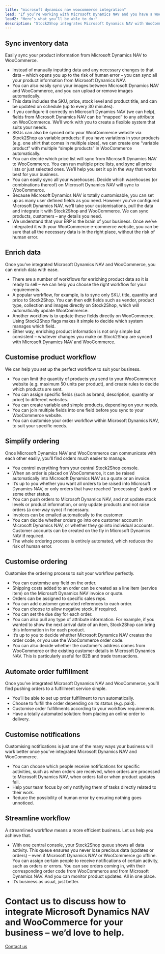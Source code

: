 ```yaml
---
title: "microsoft dynamics nav woocommerce integration"
lead: "If you’re working with Microsoft Dynamics NAV and you have a WooCommerce website, it’s really important that they can communicate with each other. That’s how Stock2Shop can help. We improve your workflow and efficiency by integrating with Microsoft Dynamics NAV and WooCommerce. You won’t believe how much a Microsoft Dynamics NAV WooCommerce integration simplifies your business."
lead2: "Here’s what you’ll be able to do:"
description: "Stock2Shop integrates Microsoft Dynamics NAV with WooCommerce to dramatically improve your workflow. Sync inventory data, automate orders, streamline workflow and more. Find out how we can tailor MS Navision WooCommerce integration to suit your business."
---
```


Sync inventory data
-------------------

Easily sync your product information from Microsoft Dynamics NAV to WooCommerce.

*   Instead of manually inputting data and any necessary changes to that data – which opens you up to the risk of human error – you can sync all your product information from Microsoft Dynamics NAV.
*   You can also easily sync your images between Microsoft Dynamics NAV and WooCommerce, and you can upload or remove images automatically.
*   This data includes the SKU, price, stock level and product title, and can be updated on schedule (up to every 30 minutes).
*   If you configure it correctly on Microsoft Dynamics NAV (we can help), fields from Microsoft Dynamics NAV can be “mapped” to any attribute on WooCommerce. We’ll work with you to create a flexible system that suits your needs.
*   SKUs can also be synced onto your WooCommerce website via Stock2Shop as variable products: if you have variations in your products (e.g. one shirt that comes in multiple sizes), we can create one “variable product” with multiple “simple products” in WooCommerce automatically.
*   You can decide which price list will sync from Microsoft Dynamics NAV to WooCommerce. You can run multiple price lists, and sync all price lists or just selected ones. We’ll help you set it up in the way that works best for your business.
*   You can easily sync all your warehouses. Decide which warehouses (or combinations thereof) on Microsoft Dynamics NAV will sync to WooCommerce.
*   Because Microsoft Dynamics NAV is totally customisable, you can set up as many user defined fields as you need. However you’ve configured Microsoft Dynamics NAV, we’ll take your customisations, pull the data and integrate it with Stock2Shop and WooCommerce. We can sync products, customers – any details you need.
*   We understand that your ERP is the brain of your business. Once we’ve integrated it with your WooCommerce e-commerce website, you can be sure that all the necessary data is in the right place, without the risk of human error.

Enrich data
-----------

Once you’ve integrated Microsoft Dynamics NAV and WooCommerce, you can enrich data with ease.

*   There are a number of workflows for enriching product data so it is ready to sell – we can help you choose the right workflow for your requirements.
*   A popular workflow, for example, is to sync only SKU, title, quantity and price to Stock2Shop. You can then edit fields such as vendor, product type, collection and images directly on Stock2Shop, which will automatically update WooCommerce.
*   Another workflow is to update these fields directly on WooCommerce. Using Stock2Shop flags makes it simple to decide which system manages which field.
*   Either way, enriching product information is not only simple but consistent – whatever changes you make on Stock2Shop are synced with Microsoft Dynamics NAV and WooCommerce.

Customise product workflow
--------------------------

We can help you set up the perfect workflow to suit your business.

*   You can limit the quantity of products you send to your WooCommerce website (e.g. maximum 50 units per product), and create rules to decide which products are sent.
*   You can assign specific fields (such as brand, description, quantity or price) to different websites.
*   You can create variable and simple products, depending on your needs.
*   You can join multiple fields into one field before you sync to your WooCommerce website.
*   You can customise your order workflow within Microsoft Dynamics NAV, to suit your specific needs.

Simplify ordering
-----------------

Once Microsoft Dynamics NAV and WooCommerce can communicate with each other easily, you’ll find orders much easier to manage.

*   You control everything from your central Stock2Shop console.
*   When an order is placed on WooCommerce, it can be raised automatically into Microsoft Dynamics NAV as a quote or an invoice.
*   It’s up to you whether you want all orders to be raised into Microsoft Dynamics NAV, or only orders that have reached “processing” (paid) or some other status.
*   You can push orders to Microsoft Dynamics NAV, and not update stock levels or product information, or only update products and not raise orders (a one-way sync) if necessary.
*   Invoices can be emailed automatically to the customer.
*   You can decide whether orders go into one customer account in Microsoft Dynamics NAV, or whether they go into individual accounts. Customer accounts can be created on the fly in Microsoft Dynamics NAV if required.
*   The whole ordering process is entirely automated, which reduces the risk of human error.

Customise ordering
------------------

Customise the ordering process to suit your workflow perfectly.

*   You can customise any field on the order.
*   Shipping costs added to an order can be created as a line item (service item) on the Microsoft Dynamics NAV invoice or quote.
*   Orders can be assigned to specific sales reps.
*   You can add customer generated references to each order.
*   You can choose to allow negative stock, if required.
*   You can set the due day for each order.
*   You can also pull any type of attribute information. For example, if you wanted to show the next arrival date of an item, Stock2Shop can bring this information in for each product.
*   It’s up to you to decide whether Microsoft Dynamics NAV creates the order code, or you use the WooCommerce order code.
*   You can also decide whether the customer’s address comes from WooCommerce or the existing customer details in Microsoft Dynamics NAV. This is particularly useful for B2B and trade transactions.

Automate order fulfillment
--------------------------

Once you’ve integrated Microsoft Dynamics NAV and WooCommerce, you’ll find pushing orders to a fulfillment service simple.

*   You’ll be able to set up order fulfillment to run automatically.
*   Choose to fulfill the order depending on its status (e.g. paid).
*   Customise order fulfillments according to your workflow requirements.
*   Have a totally automated solution: from placing an online order to delivery.

Customise notifications
-----------------------

Customising notifications is just one of the many ways your business will work better once you’ve integrated Microsoft Dynamics NAV and WooCommerce.

*   You can choose which people receive notifications for specific activities, such as when orders are received, when orders are processed to Microsoft Dynamics NAV, when orders fail or when product updates fail.
*   Help your team focus by only notifying them of tasks directly related to their work.
*   Reduce the possibility of human error by ensuring nothing goes unnoticed.

Streamline workflow
-------------------

A streamlined workflow means a more efficient business. Let us help you achieve that.

*   With one central console, your Stock2Shop queue shows all data activity. This queue ensures you never lose precious data (updates or orders) – even if Microsoft Dynamics NAV or WooCommerce go offline. You can assign certain people to receive notifications of certain activity, such as orders or errors. You can see orders coming in, with their corresponding order code from WooCommerce and from Microsoft Dynamics NAV. And you can monitor product updates. All in one place.
*   It’s business as usual, just better.

Contact us to discuss how to integrate Microsoft Dynamics NAV and WooCommerce for your business – we’d love to help.
====================================================================================================================

[Contact us](/contact-us "Contact Stock2Shop")
